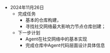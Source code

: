 + 2024年11月26日 
  + 完成任务
    + 基本的仓库构建，
    + 寻找社交网络最大影响力节点仓库创建；
  + 下一步计划
    + Agent在社交网络中的基本实现
    + 完成仓库中Agent代码层面设计具体信息